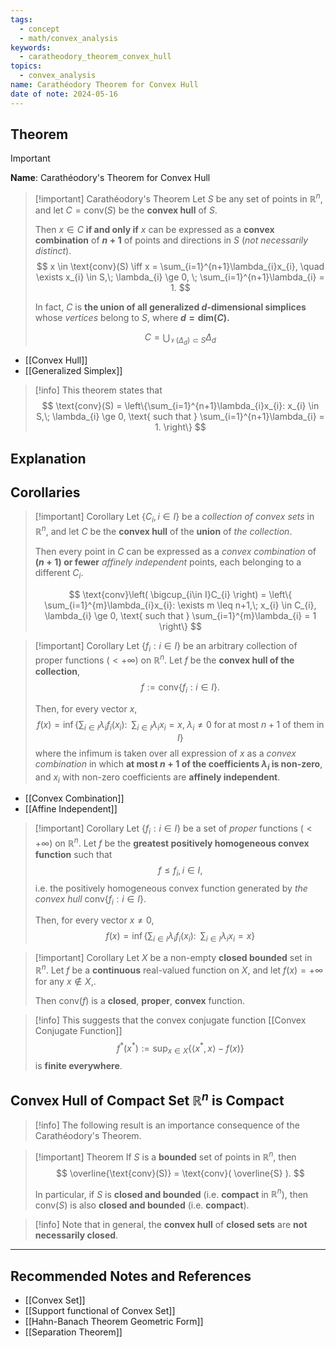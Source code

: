 ```yaml
---
tags:
  - concept
  - math/convex_analysis
keywords:
  - caratheodory_theorem_convex_hull
topics:
  - convex_analysis
name: Carathéodory Theorem for Convex Hull
date of note: 2024-05-16
---
```


## Theorem

>[!important]
>**Name**: Carathéodory's Theorem for Convex Hull

>[!important]  Carathéodory's Theorem
>Let $S$ be any set of points in $\mathbb{R}^n$, and let $C = \text{conv}(S)$ be the **convex hull** of $S$. 
>
>Then $x \in C$ **if and only if** $x$ can be expressed as a **convex combination** of **$n+1$** of points and directions in $S$ (*not necessarily distinct*). 
>$$
>x \in \text{conv}(S) \iff x = \sum_{i=1}^{n+1}\lambda_{i}x_{i}, \quad \exists x_{i} \in S,\; \lambda_{i} \ge 0, \; \sum_{i=1}^{n+1}\lambda_{i} = 1.
>$$
>
>In fact, $C$ is **the union of all generalized $d$-dimensional simplices** whose *vertices* belong to $S$, where **$d = \text{dim}(C)$.**
>
>$$
>C = \bigcup_{\mathcal{V}(\Delta_{d}) \subset S }\Delta_{d}
>$$

- [[Convex Hull]]
- [[Generalized Simplex]]

>[!info]
>This theorem states that
>$$
>\text{conv}(S) = \left\{\sum_{i=1}^{n+1}\lambda_{i}x_{i}: x_{i} \in S,\; \lambda_{i} \ge 0, \text{ such that } \sum_{i=1}^{n+1}\lambda_{i} = 1.  \right\}
>$$

## Explanation


## Corollaries

>[!important] Corollary
>Let $\{C_{i}, i\in I\}$ be a *collection of convex sets* in $\mathbb{R}^n$, and let $C$ be the **convex hull** of the **union** of *the collection*. 
>
>Then every point in $C$ can be expressed as a *convex combination* of **$(n+1)$ or fewer** *affinely independent* points, each belonging to a different $C_{i}.$
>
>$$
>\text{conv}\left( \bigcup_{i\in I}C_{i} \right) = \left\{ \sum_{i=1}^{m}\lambda_{i}x_{i}: \exists m \leq n+1,\; x_{i} \in C_{i}, \lambda_{i} \ge 0, \text{ such that } \sum_{i=1}^{m}\lambda_{i} = 1  \right\}
>$$



>[!important] Corollary
>Let $\{ f_{i}: i\in I \}$ be an arbitrary collection of proper functions ($<+\infty$) on $\mathbb{R}^n$. Let $f$ be the **convex hull of the collection**, $$f := \text{conv}\{f_{i}: i\in I  \}.$$ 
>
>Then, for every vector $x$, 
>$$
>f(x) = \inf\left\{ \sum_{i\in I}\lambda_{i} f_{i}(x_{i}): \;\; \sum_{i\in I}\lambda_{i}x_{i} = x, \;\lambda_{i} \neq 0 \text{ for at most }n+1 \text{ of them in }I \right\}
>$$
>where the infimum is taken over all expression of $x$ as a *convex combination* in which **at most $n+1$ of the coefficients $\lambda_{i}$ is non-zero**, and $x_{i}$ with non-zero coefficients are **affinely independent**.

- [[Convex Combination]]
- [[Affine Independent]]

>[!important] Corollary
>Let $\{ f_{i}: i\in I \}$ be a set of *proper* functions ($<+\infty$) on $\mathbb{R}^n$. Let $f$ be the **greatest positively homogeneous convex function** such that 
>$$
>f \leq f_{i}, i \in I, 
>$$
>i.e. the positively homogeneous convex function generated by *the convex hull* $\text{conv}\{f_{i}: i\in I  \}$. 
>
>Then, for every vector $x \neq 0$, 
>$$
>f(x) = \inf\left\{ \sum_{i\in I}\lambda_{i} f_{i}(x_{i}): \;\; \sum_{i\in I}\lambda_{i}x_{i} = x  \right\}
>$$

>[!important] Corollary
>Let $X$ be a non-empty **closed bounded** set in $\mathbb{R}^n$. Let $f$ be a **continuous** real-valued function on $X$, and let $f(x) = +\infty$ for any $x \not\in X$,. 
>
>Then $\text{conv}(f)$ is a **closed**, **proper**, **convex** function.

>[!info]
>This suggests that the convex conjugate function [[Convex Conjugate Function]]
>$$
>f^{*}(x^{*}) := \sup_{x \in X}\left\{ \left\langle x^{*},x\right\rangle - f(x) \right\}
>$$
>is **finite everywhere**.



## Convex Hull of Compact Set $\mathbb{R}^n$ is Compact

>[!info]
>The following result is an importance consequence of the Carathéodory's Theorem.


>[!important] Theorem
>If $S$ is a **bounded** set of points in $\mathbb{R}^n$, then 
>$$
>\overline{\text{conv}(S)} = \text{conv}( \overline{S} ).
>$$
>
>In particular, if $S$ is **closed and bounded** (i.e. **compact** in $\mathbb{R}^n$), then $\text{conv}(S)$ is also **closed and bounded** (i.e. **compact**).

>[!info]
>Note that in general, the **convex hull** of **closed sets** are **not necessarily closed**.



-----------
##  Recommended Notes and References


- [[Convex Set]]
- [[Support functional of Convex Set]]
- [[Hahn-Banach Theorem Geometric Form]]
- [[Separation Theorem]]